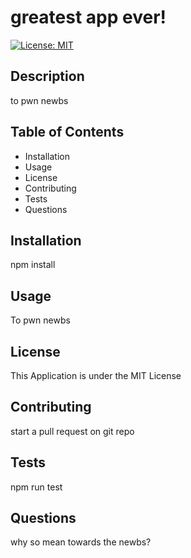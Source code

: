 # greatest app ever!
[![License: MIT](https://img.shields.io/badge/License-MIT-yellow.svg)](https://opensource.org/licenses/MIT)

## Description
to pwn newbs

## Table of Contents
* Installation
* Usage
* License
* Contributing
* Tests
* Questions


## Installation
npm install

## Usage
To pwn newbs

## License
This Application is under the MIT License

## Contributing
start a pull request on git repo

## Tests
npm run test

## Questions
why so mean towards the newbs?

